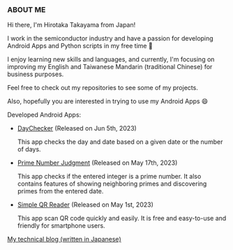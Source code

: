 ### ABOUT ME

Hi there, I'm Hirotaka Takayama from Japan! 

I work in the semiconductor industry and have a passion for developing Android Apps and Python scripts in my free time 🌱

I enjoy learning new skills and languages, and currently, I'm focusing on improving my English and Taiwanese Mandarin (traditional Chinese) for business purposes.

Feel free to check out my repositories to see some of my projects. 

Also, hopefully you are interested in trying to use my Android Apps 😄

Developed Android Apps:
- [DayChecker](https://play.google.com/store/apps/details?id=io.github.hirotakatakayama.daychecker) (Released on Jun 5th, 2023)

  This app checks the day and date based on a given date or the number of days. 

- [Prime Number Judgment](https://play.google.com/store/apps/details?id=io.github.hirotakatakayama.primenumberjudgment) (Released on May 17th, 2023)

  This app checks if the entered integer is a prime number. It also contains features of showing neighboring primes and discovering primes from the entered date.

- [Simple QR Reader](https://play.google.com/store/apps/details?id=io.github.hirotakatakayama.simpleqrreader) (Released on May 1st, 2023)

  This app scan QR code quickly and easily. It is free and easy-to-use and friendly for smartphone users.

[My technical blog (written in Japanese)](https://androidappsadvices.blogspot.com/)

